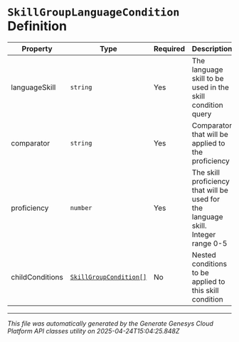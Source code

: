 # `SkillGroupLanguageCondition` Definition

| Property | Type | Required | Description |
|----------|------|----------|-------------|
| languageSkill | `string` | Yes | The language skill to be used in the skill condition query |
| comparator | `string` | Yes | Comparator that will be applied to the proficiency |
| proficiency | `number` | Yes | The skill proficiency that will be used for the language skill. Integer range 0-5 |
| childConditions | [`SkillGroupCondition[]`](skillgroupcondition-definition.md) | No | Nested conditions to be applied to this skill condition |

---

*This file was automatically generated by the Generate Genesys Cloud Platform API classes utility on 2025-04-24T15:04:25.848Z*